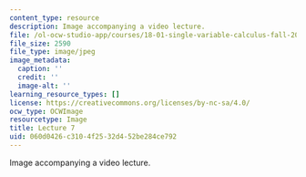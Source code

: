 ```yaml
---
content_type: resource
description: Image accompanying a video lecture.
file: /ol-ocw-studio-app/courses/18-01-single-variable-calculus-fall-2006/060d0426c3104f2532d452be284ce792_lec07.jpg
file_size: 2590
file_type: image/jpeg
image_metadata:
  caption: ''
  credit: ''
  image-alt: ''
learning_resource_types: []
license: https://creativecommons.org/licenses/by-nc-sa/4.0/
ocw_type: OCWImage
resourcetype: Image
title: Lecture 7
uid: 060d0426-c310-4f25-32d4-52be284ce792
---
```

Image accompanying a video lecture.